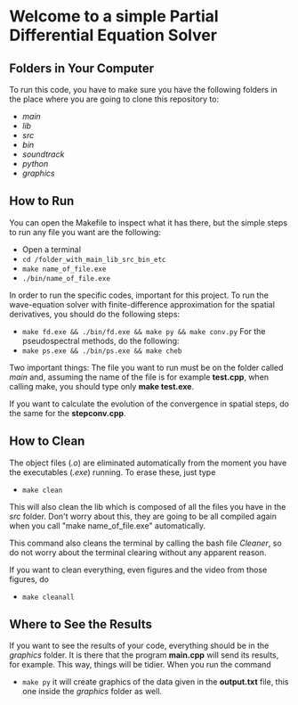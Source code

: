 # Welcome to a simple Partial Differential Equation Solver

## Folders in Your Computer
To run this code, you have to make sure you have the following folders in the place where you are going to clone this repository to:
*  _main_
*  _lib_
*  _src_
*  _bin_
*  _soundtrack_
*  _python_
*  _graphics_

## How to Run
You can open the Makefile to inspect what it has there, but the simple steps to run any file you want are the following:
* Open a terminal
* ```cd /folder_with_main_lib_src_bin_etc ```
* ```make name_of_file.exe```
* ```./bin/name_of_file.exe```

In order to run the specific codes, important for this project. To run the wave-equation solver with finite-difference approximation for the spatial derivatives, you should do the following steps:
* ```make fd.exe && ./bin/fd.exe && make py && make conv.py```
For the pseudospectral methods, do the following:
* ```make ps.exe && ./bin/ps.exe && make cheb```

Two important things: The file you want to run must be on the folder called _main_ and, assuming the name of the file is for example __test.cpp__, when calling make, you should type only __make test.exe__.

If you want to calculate the evolution of the convergence in spatial steps, do the same for the __stepconv.cpp__.

## How to Clean

The object files (_.o_) are eliminated automatically from the moment you have the executables (_.exe_) running. To erase these, just type
* ```make clean```

This will also clean the lib which is composed of all the files you have in the _src_ folder. Don't worry about this, they are going to be all compiled again when you call "make name_of_file.exe" automatically.

This command also cleans the terminal by calling the bash file _Cleaner_, so do not worry about the terminal clearing without any apparent reason.

If you want to clean everything, even figures and the video from those figures, do
* ```make cleanall```

## Where to See the Results

If you want to see the results of your code, everything should be in the _graphics_ folder. It is there that the program __main.cpp__ will send its results, for example. This way, things will be tidier. When you run the command
* ```make py```
it will create graphics of the data given in the __output.txt__ file, this one inside the _graphics_ folder as well.